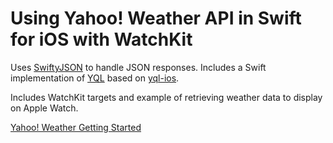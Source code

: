 # Using Yahoo! Weather API in Swift for iOS with WatchKit

Uses [SwiftyJSON](https://github.com/SwiftyJSON/SwiftyJSON) to handle JSON responses. Includes a Swift implementation of [YQL](https://github.com/supertommy/yahoo-weather-ios-swift/blob/master/weather/YQL.swift) based on [yql-ios](https://github.com/guilhermechapiewski/yql-ios).

Includes WatchKit targets and example of retrieving weather data to display on Apple Watch.

[Yahoo! Weather Getting Started](https://developer.yahoo.com/weather/#get-started)

